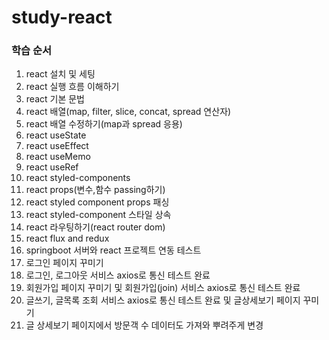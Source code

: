 # study-react

### 학습 순서

1. react 설치 및 세팅
2. react 실행 흐름 이해하기
3. react 기본 문법
4. react 배열(map, filter, slice, concat, spread 연산자)
5. react 배열 수정하기(map과 spread 응용)
6. react useState
7. react useEffect
8. react useMemo
9. react useRef
10. react styled-components
11. react props(변수,함수 passing하기)
12. react styled component props 패싱
13. react styled-component 스타일 상속
14. react 라우팅하기(react router dom)
15. react flux and redux
16. springboot 서버와 react 프로젝트 연동 테스트
17. 로그인 페이지 꾸미기
18. 로그인, 로그아웃 서비스 axios로 통신 테스트 완료
19. 회원가입 페이지 꾸미기 및 회원가입(join) 서비스 axios로 통신 테스트 완료
20. 글쓰기, 글목록 조회 서비스 axios로 통신 테스트 완료 및 글상세보기 페이지 꾸미기
21. 글 상세보기 페이지에서 방문객 수 데이터도 가져와 뿌려주게 변경